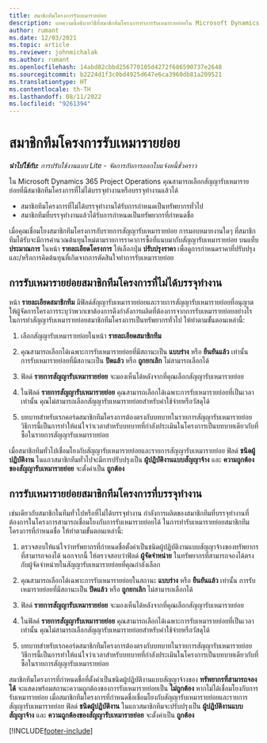 ```yaml
---
title: สมาชิกทีมโครงการรับเหมารายย่อย
description: บทความนี้อธิบายวิธีที่สมาชิกทีมโครงการทำการรับเหมารายย่อยใน Microsoft Dynamics 365 Project Operations
author: rumant
ms.date: 12/03/2021
ms.topic: article
ms.reviewer: johnmichalak
ms.author: rumant
ms.openlocfilehash: 14abd82cbbd256770105d4272f686590737e2648
ms.sourcegitcommit: b2224d1f3c0bd4925d647e6ca3960db81a209521
ms.translationtype: HT
ms.contentlocale: th-TH
ms.lasthandoff: 08/11/2022
ms.locfileid: "9261394"
---
```

# <a name="subcontracting-project-team-members"></a>สมาชิกทีมโครงการรับเหมารายย่อย

_**นำไปใช้กับ:** การปรับใช้งานแบบ Lite - จัดการกับการออกใบแจ้งหนี้ชั่วคราว_

ใน Microsoft Dynamics 365 Project Operations คุณสามารถเลือกสัญญารับเหมารายย่อยที่มีสมาชิกทีมโครงการที่ไม่ได้บรรจุทำงานหรือบรรจุทำงานแล้วได้

- สมาชิกทีมโครงการที่ไม่ได้บรรจุทำงานได้รับการกำหนดเป็นทรัพยากรทั่วไป
- สมาชิกทีมที่บรรจุทำงานแล้วได้รับการกำหนดเป็นทรัพยากรที่กำหนดชื่อ

เมื่อคุณเชื่อมโยงสมาชิกทีมโครงการกับรายการสัญญารับเหมารายย่อย การมอบหมายงานใดๆ ที่สมาชิกทีมได้รับจะมีการคำนวณต้นทุนใหม่ตามรายการราคาการซื้อที่แนบมากับสัญญารับเหมารายย่อย  บนแท็บ **ประมาณการ** ในหน้า **รายละเอียดโครงการ** ให้เลือกปุ่ม **ปรับปรุงราคา** เพื่อดูการกำหนดราคาที่ปรับปรุงและ/หรือการคิดต้นทุนที่เกิดจากการตัดสินใจทำการรับเหมารายย่อย 

## <a name="subcontracting-an-unstaffed-project-team-member"></a>การรับเหมารายย่อยสมาชิกทีมโครงการที่ไม่ได้บรรจุทำงาน
หน้า **รายละเอียดสมาชิกทีม** มีฟิลด์สัญญารับเหมารายย่อยและรายการสัญญารับเหมารายย่อยที่อนุญาตให้ผู้จัดการโครงการระบุว่าพวกเขาต้องการดึงกำลังการผลิตที่ต้องการจากการรับเหมารายย่อยอย่างไร ในการทำสัญญารับเหมารายย่อยสมาชิกทีมโครงการเป็นทรัพยากรทั่วไป ให้ทำตามขั้นตอนเหล่านี้:

1.  เลือกสัญญารับเหมารายย่อยในหน้า **รายละเอียดสมาชิกทีม**

2.  คุณสามารถเลือกได้เฉพาะการรับเหมารายย่อยที่มีสถานะเป็น **แบบร่าง** หรือ **ยืนยันแล้ว** เท่านั้น การรับเหมารายย่อยที่มีสถานะเป็น **ปิดแล้ว** หรือ **ถูกยกเลิก** ไม่สามารถเลือกได้ 

3.  ฟิลด์ **รายการสัญญารับเหมารายย่อย** จะมองเห็นได้หลังจากที่คุณเลือกสัญญารับเหมารายย่อย

4.  ในฟิลด์ **รายการสัญญารับเหมารายย่อย** คุณสามารถเลือกได้เฉพาะการรับเหมารายย่อยที่เป็นเวลาเท่านั้น คุณไม่สามารถเลือกสัญญารับเหมารายย่อยสำหรับค่าใช้จ่ายหรือวัสดุได้

5.  บทบาทสำหรับเรกคอร์ดสมาชิกทีมโครงการต้องตรงกับบทบาทในรายการสัญญารับเหมารายย่อย วิธีการนี้เป็นการทำให้แน่ใจว่าเวลาสำหรับบทบาทที่กำลังประเมินในโครงการเป็นบทบาทเดียวกับที่ซื้อในรายการสัญญารับเหมารายย่อย 

เมื่อสมาชิกทีมทั่วไปเชื่อมโยงกับสัญญารับเหมารายย่อยและรายการสัญญารับเหมารายย่อย ฟิลด์ **ชนิดผู้ปฏิบัติงาน** ในแถวสมาชิกทีมทั่วไปจะมีการปรับปรุงเป็น **ผู้ปฏิบัติงานแบบสัญญาจ้าง** และ **ความถูกต้องของสัญญารับเหมารายย่อย** จะตั้งค่าเป็น **ถูกต้อง**

## <a name="subcontracting-a-staffed-project-team-member"></a>การรับเหมารายย่อยสมาชิกทีมโครงการที่บรรจุทำงาน
เช่นเดียวกับสมาชิกในทีมทั่วไปหรือที่ไม่ได้บรรจุทำงาน กำลังการผลิตของสมาชิกทีมที่บรรจุทำงานที่ต้องการในโครงการสามารถเชื่อมโยงกับการรับเหมารายย่อยได้ ในการทำรับเหมารายย่อยสมาชิกทีมโครงการที่กำหนดชื่อ ให้ทำตามขั้นตอนเหล่านี้:

1.  ตรวจสอบให้แน่ใจว่าทรัพยากรที่กำหนดชื่อตั้งค่าเป็นชนิดผู้ปฏิบัติงานแบบสัญญาจ้างของทรัพยากรที่สามารถจองได้ นอกจากนี้ ให้ตรวจสอบว่าฟิลด์ **ผู้จัดจำหน่าย** ในทรัพยากรที่สามารถจองได้ตรงกับผู้จัดจำหน่ายในสัญญารับเหมารายย่อยที่คุณกำลังเลือก 

2.  คุณสามารถเลือกได้เฉพาะการรับเหมารายย่อยในสถานะ **แบบร่าง** หรือ **ยืนยันแล้ว** เท่านั้น การรับเหมารายย่อยที่มีสถานะเป็น **ปิดแล้ว** หรือ **ถูกยกเลิก** ไม่สามารถเลือกได้ 

3.  ฟิลด์ **รายการสัญญารับเหมารายย่อย** จะมองเห็นได้หลังจากที่คุณเลือกสัญญารับเหมารายย่อย

4.  ในฟิลด์ **รายการสัญญารับเหมารายย่อย** คุณสามารถเลือกได้เฉพาะการรับเหมารายย่อยที่เป็นเวลาเท่านั้น คุณไม่สามารถเลือกสัญญารับเหมารายย่อยสำหรับค่าใช้จ่ายหรือวัสดุได้

5.  บทบาทสำหรับเรกคอร์ดสมาชิกทีมโครงการต้องตรงกับบทบาทในรายการสัญญารับเหมารายย่อย วิธีการนี้เป็นการทำให้แน่ใจว่าเวลาสำหรับบทบาทที่กำลังประเมินในโครงการเป็นบทบาทเดียวกับที่ซื้อในรายการสัญญารับเหมารายย่อย 

สมาชิกทีมโครงการที่กำหนดชื่อที่ตั้งค่าเป็นชนิดผู้ปฏิบัติงานแบบสัญญาจ้างของ **ทรัพยากรที่สามารถจองได้** จะแสดงพร้อมสถานะความถูกต้องของการรับเหมารายย่อยเป็น **ไม่ถูกต้อง** หากไม่ได้เชื่อมโยงกับการรับเหมารายย่อย เมื่อสมาชิกทีมโครงการที่กำหนดชื่อเชื่อมโยงกับสัญญารับเหมารายย่อยและรายการสัญญารับเหมารายย่อย ฟิลด์ **ชนิดผู้ปฏิบัติงาน** ในแถวสมาชิกทีมจะปรับปรุงเป็น **ผู้ปฏิบัติงานแบบสัญญาจ้าง** และ **ความถูกต้องของสัญญารับเหมารายย่อย** จะตั้งค่าเป็น **ถูกต้อง**

[!INCLUDE[footer-include](../../includes/footer-banner.md)]
